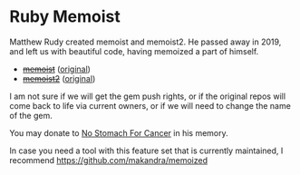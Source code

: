 # Ruby Memoist

Matthew Rudy created memoist and memoist2.  He passed away in 2019, and left us with beautiful code, having memoized a part of himself.

- [~~memoist~~](https://github.com/memoist/memoist) ([original](https://github.com/matthewrudy/memoist))
- [~~memoist2~~](https://github.com/matthewrudy/memoist) ([original](https://github.com/matthewrudy/memoist))

I am not sure if we will get the gem push rights, or if the original repos will come back to life via current owners, or if we will need to change the name of the gem.

You may donate to [No Stomach For Cancer](https://www.justgiving.com/fundraising/inmemoryofmatthewjacobs) in his memory.

In case you need a tool with this feature set that is currently maintained, I recommend https://github.com/makandra/memoized
